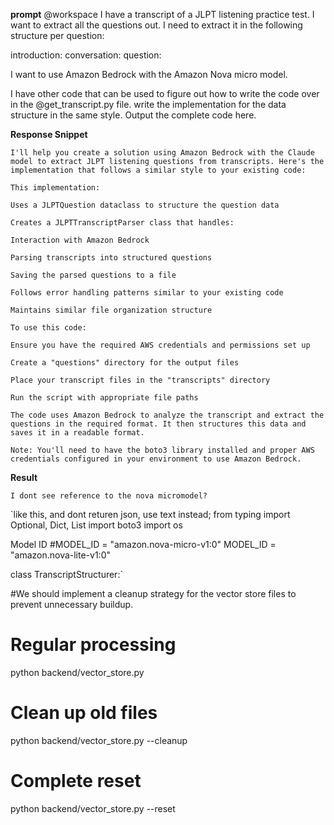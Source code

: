 **prompt**
@workspace I have a transcript of a JLPT listening practice test. I want to extract all the
questions out. I need to extract it in the following structure per question:

introduction:
conversation:
question:

I want to use Amazon Bedrock with the Amazon Nova micro model.

I have other code that can be used to figure out how to write the code over in the
@get_transcript.py file. write the implementation for the data structure in the same style. Output the complete code here.

**Response Snippet**
```
I'll help you create a solution using Amazon Bedrock with the Claude model to extract JLPT listening questions from transcripts. Here's the implementation that follows a similar style to your existing code:

```
```
This implementation:

Uses a JLPTQuestion dataclass to structure the question data

Creates a JLPTTranscriptParser class that handles:

Interaction with Amazon Bedrock

Parsing transcripts into structured questions

Saving the parsed questions to a file

Follows error handling patterns similar to your existing code

Maintains similar file organization structure

To use this code:

Ensure you have the required AWS credentials and permissions set up

Create a "questions" directory for the output files

Place your transcript files in the "transcripts" directory

Run the script with appropriate file paths

The code uses Amazon Bedrock to analyze the transcript and extract the questions in the required format. It then structures this data and saves it in a readable format.

Note: You'll need to have the boto3 library installed and proper AWS credentials configured in your environment to use Amazon Bedrock.

```

**Result**



`I dont see reference to the nova micromodel?`

`like this, and dont returen json, use text instead; from typing import Optional, Dict, List
import boto3
import os

Model ID
#MODEL_ID = "amazon.nova-micro-v1:0"
MODEL_ID = "amazon.nova-lite-v1:0"

class TranscriptStructurer:`

#We should implement a cleanup strategy for the vector store files to prevent unnecessary buildup.

# Regular processing
python backend/vector_store.py

# Clean up old files
python backend/vector_store.py --cleanup

# Complete reset
python backend/vector_store.py --reset

